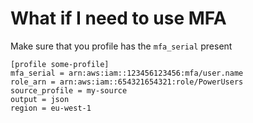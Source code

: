 # What if I need to use MFA

Make sure that you profile has the `mfa_serial` present

```
[profile some-profile]
mfa_serial = arn:aws:iam::123456123456:mfa/user.name
role_arn = arn:aws:iam::654321654321:role/PowerUsers
source_profile = my-source
output = json
region = eu-west-1
```
